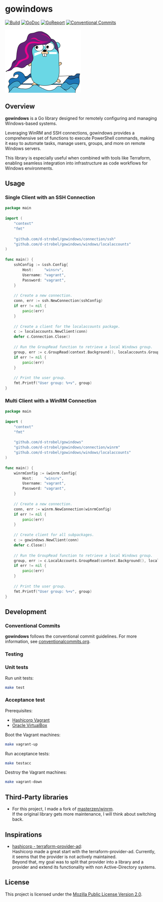 # gowindows
<!-- Badges -->
[![Build][build badge]][build page]
[![GoDoc][godoc badge]][godoc page]
[![GoReport][goreport badge]][goreport page]
[![Conventional Commits][convention badge]][convention page]

![logo](images/logo/gowindows-icon_250.png)

## Overview
**gowindows** is a Go library designed for remotely configuring and managing Windows-based systems.

Leveraging WinRM and SSH connections, gowindows provides a comprehensive set of functions to execute PowerShell commands, making it easy to automate tasks, manage users, groups, and more on remote Windows servers.

This library is especially useful when combined with tools like Terraform, enabling seamless integration into infrastructure as code workflows for Windows environments.

## Usage

### Single Client with an SSH Connection
```go
package main

import (
	"context"
	"fmt"

	"github.com/d-strobel/gowindows/connection/ssh"
	"github.com/d-strobel/gowindows/windows/localaccounts"
)

func main() {
	sshConfig := &ssh.Config{
		Host:     "winsrv",
		Username: "vagrant",
		Password: "vagrant",
	}

	// Create a new connection.
	conn, err := ssh.NewConnection(sshConfig)
	if err != nil {
		panic(err)
	}

	// Create a client for the localaccounts package.
	c := localaccounts.NewClient(conn)
	defer c.Connection.Close()

	// Run the GroupRead function to retrieve a local Windows group.
	group, err := c.GroupRead(context.Background(), localaccounts.GroupReadParams{Name: "Users"})
	if err != nil {
		panic(err)
	}

	// Print the user group.
	fmt.Printf("User group: %+v", group)
}
```

### Multi Client with a WinRM Connection
```go
package main

import (
	"context"
	"fmt"

	"github.com/d-strobel/gowindows"
	"github.com/d-strobel/gowindows/connection/winrm"
	"github.com/d-strobel/gowindows/windows/localaccounts"
)

func main() {
	winrmConfig := &winrm.Config{
		Host:     "winsrv",
		Username: "vagrant",
		Password: "vagrant",
	}

	// Create a new connection.
	conn, err := winrm.NewConnection(winrmConfig)
	if err != nil {
		panic(err)
	}

	// Create client for all subpackages.
	c := gowindows.NewClient(conn)
	defer c.Close()

	// Run the GroupRead function to retrieve a local Windows group.
	group, err := c.LocalAccounts.GroupRead(context.Background(), localaccounts.GroupReadParams{Name: "Users"})
	if err != nil {
		panic(err)
	}

	// Print the user group.
	fmt.Printf("User group: %+v", group)
}
```

## Development
### Conventional Commits
**gowindows** follows the conventional commit guidelines. For more information, see [conventionalcommits.org](https://www.conventionalcommits.org/).

### Testing
### Unit tests
Run unit tests:
```bash
make test
```

### Acceptance test
Prerequisites:
* [Hashicorp Vagrant](https://www.vagrantup.com/)
* [Oracle VirtualBox](https://www.virtualbox.org/)

Boot the Vagrant machines:
```bash
make vagrant-up
```

Run acceptance tests:
```bash
make testacc
```

Destroy the Vagrant machines:
```bash
make vagrant-down
```

## Third-Party libraries
* For this project, I made a fork of [masterzen/winrm](https://github.com/masterzen/winrm).<br>
If the original library gets more maintenance, I will think about switching back.

## Inspirations
* [hashicorp - terraform-provider-ad](https://github.com/hashicorp/terraform-provider-ad):<br>
Hashicorp made a great start with the terraform-provider-ad. Currently, it seems that the provider is not actively maintained.<br>
Beyond that, my goal was to split that provider into a library and a provider and extend its functionality with non Active-Directory systems.

## License
This project is licensed under the [Mozilla Public License Version 2.0](LICENSE).

<!-- Badges -->
[godoc badge]: https://pkg.go.dev/badge/github.com/d-strobel/gowindows
[godoc page]: https://pkg.go.dev/github.com/d-strobel/gowindows

[goreport badge]: https://goreportcard.com/badge/github.com/d-strobel/gowindows
[goreport page]: https://goreportcard.com/report/github.com/d-strobel/gowindows

[build badge]: https://github.com/d-strobel/gowindows/actions/workflows/build.yml/badge.svg
[build page]: https://github.com/d-strobel/gowindows/actions/workflows/build.yml

[convention badge]: https://img.shields.io/badge/Conventional%20Commits-1.0.0-%23FE5196?logo=conventionalcommits&logoColor=white
[convention page]: https://conventionalcommits.org
